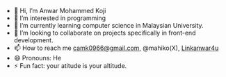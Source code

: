 - 👋 Hi, I’m Anwar Mohammed Koji
- 👀 I’m interested in programming
- 🌱 I’m currently learning computer science in Malaysian University.
- 💞️ I’m looking to collaborate on projects specifically in front-end development.
- 📫 How to reach me camk0966@gmail.com, @mahiko(X), [Linkanwar4u](https://www.linkedin.com/in/anwarkoji4u/)
- 😄 Pronouns: He
- ⚡ Fun fact: your atitude is your altitude.

<!---
Mahiamk/Mahiamk is a ✨ special ✨ repository because its `README.md` (this file) appears on your GitHub profile.
You can click the Preview link to take a look at your changes.
--->
